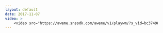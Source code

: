 ```yaml
---
layout: default
date: 2017-11-07
video: >
    <video src="https://aweme.snssdk.com/aweme/v1/playwm/?s_vid=bc3749812856d57afee31b4a3897336374b2300d57694ccda40dceec7456c783dafe5b19ac941bdc84aff2ab0ea27202667c76cb651e3a68c36c0c3e8f1ff1b0&amp;line=0" poster="https://p3.pstatp.com/large/48d30001ee88b07255bf.jpg" type="video/mp4" preload="auto" controls="controls" style="width: 100%;"></video>
---
```

